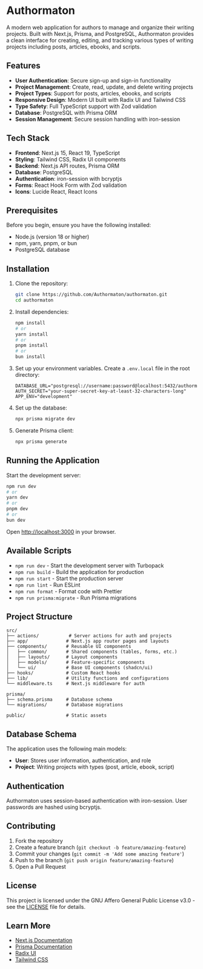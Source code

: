 # Authormaton

A modern web application for authors to manage and organize their writing projects. Built with Next.js, Prisma, and PostgreSQL, Authormaton provides a clean interface for creating, editing, and tracking various types of writing projects including posts, articles, ebooks, and scripts.

## Features

- **User Authentication**: Secure sign-up and sign-in functionality
- **Project Management**: Create, read, update, and delete writing projects
- **Project Types**: Support for posts, articles, ebooks, and scripts
- **Responsive Design**: Modern UI built with Radix UI and Tailwind CSS
- **Type Safety**: Full TypeScript support with Zod validation
- **Database**: PostgreSQL with Prisma ORM
- **Session Management**: Secure session handling with iron-session

## Tech Stack

- **Frontend**: Next.js 15, React 19, TypeScript
- **Styling**: Tailwind CSS, Radix UI components
- **Backend**: Next.js API routes, Prisma ORM
- **Database**: PostgreSQL
- **Authentication**: iron-session with bcryptjs
- **Forms**: React Hook Form with Zod validation
- **Icons**: Lucide React, React Icons

## Prerequisites

Before you begin, ensure you have the following installed:

- Node.js (version 18 or higher)
- npm, yarn, pnpm, or bun
- PostgreSQL database

## Installation

1. Clone the repository:
   ```bash
   git clone https://github.com/Authormaton/authormaton.git
   cd authormaton
   ```

2. Install dependencies:
   ```bash
   npm install
   # or
   yarn install
   # or
   pnpm install
   # or
   bun install
   ```

3. Set up your environment variables. Create a `.env.local` file in the root directory:
   ```env
   DATABASE_URL="postgresql://username:password@localhost:5432/authormaton"
   AUTH_SECRET="your-super-secret-key-at-least-32-characters-long"
   APP_ENV="development"
   ```

4. Set up the database:
   ```bash
   npx prisma migrate dev
   ```

5. Generate Prisma client:
   ```bash
   npx prisma generate
   ```

## Running the Application

Start the development server:

```bash
npm run dev
# or
yarn dev
# or
pnpm dev
# or
bun dev
```

Open [http://localhost:3000](http://localhost:3000) in your browser.

## Available Scripts

- `npm run dev` - Start the development server with Turbopack
- `npm run build` - Build the application for production
- `npm run start` - Start the production server
- `npm run lint` - Run ESLint
- `npm run format` - Format code with Prettier
- `npm run prisma:migrate` - Run Prisma migrations

## Project Structure

```
src/
├── actions/           # Server actions for auth and projects
├── app/              # Next.js app router pages and layouts
├── components/       # Reusable UI components
│   ├── common/       # Shared components (tables, forms, etc.)
│   ├── layouts/      # Layout components
│   ├── models/       # Feature-specific components
│   └── ui/           # Base UI components (shadcn/ui)
├── hooks/            # Custom React hooks
├── lib/              # Utility functions and configurations
└── middleware.ts     # Next.js middleware for auth

prisma/
├── schema.prisma     # Database schema
└── migrations/       # Database migrations

public/               # Static assets
```

## Database Schema

The application uses the following main models:

- **User**: Stores user information, authentication, and role
- **Project**: Writing projects with types (post, article, ebook, script)

## Authentication

Authormaton uses session-based authentication with iron-session. User passwords are hashed using bcryptjs.

## Contributing

1. Fork the repository
2. Create a feature branch (`git checkout -b feature/amazing-feature`)
3. Commit your changes (`git commit -m 'Add some amazing feature'`)
4. Push to the branch (`git push origin feature/amazing-feature`)
5. Open a Pull Request

## License

This project is licensed under the GNU Affero General Public License v3.0 - see the [LICENSE](LICENSE) file for details.

## Learn More

- [Next.js Documentation](https://nextjs.org/docs)
- [Prisma Documentation](https://www.prisma.io/docs)
- [Radix UI](https://www.radix-ui.com/)
- [Tailwind CSS](https://tailwindcss.com/)
